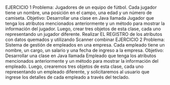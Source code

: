 EJERCICIO 1 
Problema: Jugadores de un equipo de fútbol. Cada jugador tiene un nombre, una posición en el campo, una edad y un número de camiseta. 
Objetivo: Desarrollar una clase en Java llamada Jugador que tenga los atributos mencionados anteriormente y un método para mostrar la información del jugador. Luego, crear tres objetos de esta clase, cada uno representando un jugador diferente. 
Realizar EL REGISTRO de los atributos con datos quemados y utilizando Scanner combinar 
EJERCICIO 2 
Problema: Sistema de gestión de empleados en una empresa. Cada empleado tiene un nombre, un cargo, un salario y una fecha de ingreso a la empresa. 
Objetivo: Desarrollar una clase en Java llamada Empleado que tenga los atributos mencionados anteriormente y un método para mostrar la información del empleado. Luego, crearemos tres objetos de esta clase, cada uno representando un empleado diferente, y solicitaremos al usuario que ingrese los detalles de cada empleado a través del teclado. 
